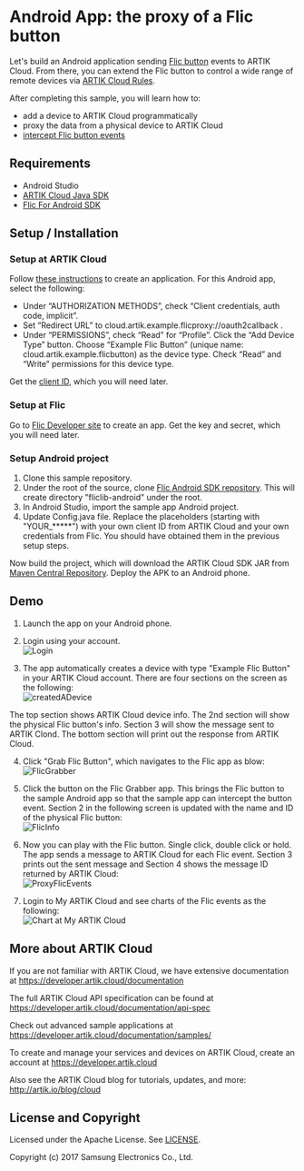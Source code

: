 # Android App: the proxy of a Flic button

Let's build an Android application sending [Flic button](https://flic.io/) events to ARTIK Cloud. From there, you can extend the Flic button to control a wide range of remote devices via [ARTIK Cloud Rules](https://developer.artik.cloud/documentation/rules-engine.html).

After completing this sample, you will learn how to:
- add a device to ARTIK Cloud programmatically
- proxy the data from a physical device to ARTIK Cloud
- [intercept Flic button events](https://partners.flic.io/partners/developers/android-tutorial)  

## Requirements
- Android Studio
- [ARTIK Cloud Java SDK](https://github.com/artikcloud/artikcloud-java)
- [Flic For Android SDK](https://github.com/50ButtonsEach/fliclib-android)

## Setup / Installation

### Setup at ARTIK Cloud

Follow [these instructions](https://developer.artik.cloud/documentation/tools/web-tools.html#creating-an-application) to create an application. For this Android app, select the following:

 - Under “AUTHORIZATION METHODS”, check “Client credentials, auth code, implicit”.
 - Set “Redirect URL” to cloud.artik.example.flicproxy://oauth2callback .
 - Under “PERMISSIONS”, check “Read” for “Profile”.
Click the “Add Device Type” button. Choose “Example Flic Button” (unique name: cloud.artik.example.flicbutton) as the device type. Check “Read” and “Write” permissions for this device type.

Get the [client ID](https://developer.artik.cloud/documentation/tools/web-tools.html#how-to-find-your-application-id), which you will need later.

### Setup at Flic

Go to [Flic Developer site](https://partners.flic.io/partners/developers/credentials) to create an app. Get the key and secret, which you will need later.

### Setup Android project

 1. Clone this sample repository.
 2. Under the root of the source, clone [Flic Android SDK repository](https://github.com/50ButtonsEach/fliclib-android). This will create directory "fliclib-android" under the root.
 2. In Android Studio, import the sample app Android project. 
  3. Update Config.java file. Replace the placeholders (starting with "YOUR_*****") with your own client ID from ARTIK Cloud and your own credentials from Flic. You should have obtained them in the previous setup steps.

Now build the project, which will download the ARTIK Cloud SDK JAR from [Maven Central Repository](http://search.maven.org/). Deploy the APK to an Android phone.

## Demo

 1. Launch the app on your Android phone. 

 2. Login using your account. <br />
   ![Login](./img/1.png)

 3. The app automatically creates a device with type "Example Flic Button" in your ARTIK Cloud account. There are four sections on the screen as the following: <br />
   ![createdADevice](./img/2.png)
  
  The top section shows ARTIK Cloud device info. The 2nd section will show the physical Flic button's info. Section 3 will show the message sent to ARTIK Clond. The bottom section will print out the response from ARTIK Cloud.

 4. Click "Grab Flic Button", which navigates to the Flic app as blow:<br />
   ![FlicGrabber](./img/3.png)
 
 5. Click the button on the Flic Grabber app. This brings the Flic button to the sample Android app so that the sample app can intercept the button event. Section 2 in the following screen is updated with the name and ID of the physical Flic button:<br />
   ![FlicInfo](./img/4.png)
 
 6. Now you can play with the Flic button. Single click, double click or hold. The app sends a message to ARTIK Cloud for each Flic event. Section 3 prints out the sent message and Section 4 shows the message ID returned by ARTIK Cloud:<br />
![ProxyFlicEvents](./img/5.png)

 7. Login to My ARTIK Cloud and see charts of the Flic events as the following:<br />
![Chart at My ARTIK Cloud](./img/6.png)

## More about ARTIK Cloud

If you are not familiar with ARTIK Cloud, we have extensive documentation at https://developer.artik.cloud/documentation

The full ARTIK Cloud API specification can be found at https://developer.artik.cloud/documentation/api-spec

Check out advanced sample applications at https://developer.artik.cloud/documentation/samples/

To create and manage your services and devices on ARTIK Cloud, create an account at https://developer.artik.cloud

Also see the ARTIK Cloud blog for tutorials, updates, and more: http://artik.io/blog/cloud

## License and Copyright

Licensed under the Apache License. See [LICENSE](LICENSE).

Copyright (c) 2017 Samsung Electronics Co., Ltd.
